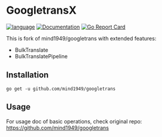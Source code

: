 # GoogletransX
[![language](https://img.shields.io/badge/language-Golang-blue)](https://golang.org/)
[![Documentation](https://godoc.org/github.com//yuriizinets/googletransx?status.svg)](https://godoc.org/github.com/mind1949/googletrans)
[![Go Report Card](https://goreportcard.com/badge/github.com/yuriizinets/googletransx)](https://goreportcard.com/report/github.com/mind1949/googletrans)

This is fork of mind1949/googletrans with extended features:
* BulkTranslate
* BulkTranslatePipeline
 
## Installation

```
go get -u github.com/mind1949/googletrans
```

## Usage

For usage doc of basic operations, check original repo: https://github.com/mind1949/googletrans
